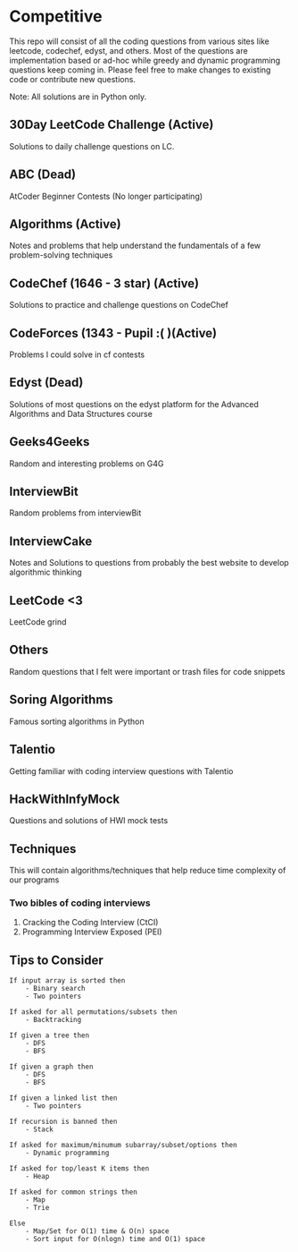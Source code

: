 # Competitive

This repo will consist of all the coding questions from various sites like leetcode, codechef, edyst, and others.
Most of the questions are implementation based or ad-hoc while greedy and dynamic programming questions keep coming in.
Please feel free to make changes to existing code or contribute new questions.

Note: All solutions are in Python only.

## 30Day LeetCode Challenge (Active)

Solutions to daily challenge questions on LC.

## ABC (Dead)

AtCoder Beginner Contests (No longer participating)

## Algorithms (Active)

Notes and problems that help understand the fundamentals of a few problem-solving techniques

## CodeChef (1646 - 3 star) (Active)

Solutions to practice and challenge questions on CodeChef

## CodeForces (1343 - Pupil :( )(Active)

Problems I could solve in cf contests

## Edyst (Dead)

Solutions of most questions on the edyst platform for the Advanced Algorithms and Data Structures course

## Geeks4Geeks

Random and interesting problems on G4G 

## InterviewBit

Random problems from interviewBit

## InterviewCake

Notes and Solutions to questions from probably the best website to develop algorithmic thinking

## LeetCode <3

LeetCode grind

## Others

Random questions that I felt were important or trash files for code snippets

## Soring Algorithms

Famous sorting algorithms in Python

## Talentio

Getting familiar with coding interview questions with Talentio

## HackWithInfyMock

Questions and solutions of HWI mock tests

## Techniques

This will contain algorithms/techniques that help reduce time complexity of our programs

### Two bibles of coding interviews
1. Cracking the Coding Interview (CtCI)
2. Programming Interview Exposed (PEI)

## Tips to Consider

```
If input array is sorted then
    - Binary search
    - Two pointers

If asked for all permutations/subsets then
    - Backtracking

If given a tree then
    - DFS
    - BFS

If given a graph then
    - DFS
    - BFS

If given a linked list then
    - Two pointers

If recursion is banned then
    - Stack

If asked for maximum/minumum subarray/subset/options then
    - Dynamic programming

If asked for top/least K items then
    - Heap

If asked for common strings then
    - Map
    - Trie

Else
    - Map/Set for O(1) time & O(n) space
    - Sort input for O(nlogn) time and O(1) space
```
